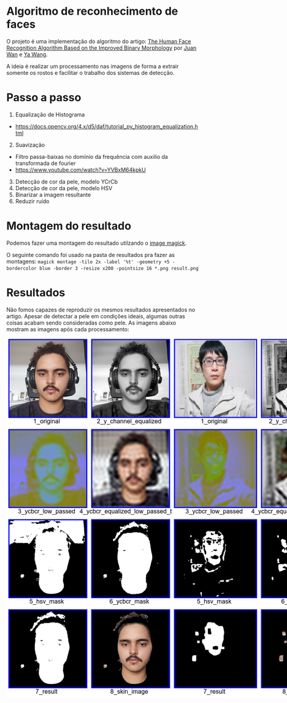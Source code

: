 # Algoritmo de reconhecimento de faces

O projeto é uma implementação do algoritmo do artigo: [The Human Face Recognition Algorithm Based on the Improved Binary Morphology](https://ieeexplore.ieee.org/document/8469732) por [Juan Wan](https://ieeexplore.ieee.org/author/37086461467) e [Ya Wang](https://ieeexplore.ieee.org/author/37086461687).

A ideia é realizar um processamento nas imagens de forma a extrair somente os rostos e facilitar o trabalho dos sistemas de detecção.

# Passo a passo

1. Equalização de Histograma
  - https://docs.opencv.org/4.x/d5/daf/tutorial_py_histogram_equalization.html
2. Suavização
  - Filtro passa-baixas no domínio da frequência com auxilio da transformada de fourier
  - https://www.youtube.com/watch?v=YVBxM64kpkU
3. Detecção de cor da pele, modelo YCrCb
4. Detecção de cor da pele, modelo HSV
5. Binarizar a imagem resultante
6. Reduzir ruído

# Montagem do resultado

Podemos fazer uma montagem do resultado utilzando o [image magick](https://imagemagick.org/index.php).

O seguinte comando foi usado na pasta de resultados pra fazer as montagens:
`magick montage -tile 2x -label '%t' -geometry +5 -bordercolor blue -border 3 -resize x200 -pointsize 16 *.png result.png`

# Resultados

Não fomos capazes de reproduzir os mesmos resultados apresentados no artigo. Apesar de detectar a pele em condições ideais, algumas outras coisas acabam sendo consideradas como pele. As imagens abaixo mostram as imagens após cada processamento:



<div style="display: flex; flex-direction: row">
  <img src="/images/results/resultado_dapedu.png" alt="Resultado da Pedu" />
  <img src="/images/results/resultado_artigo.png" alt="Resultado do Artigo" />
</div>
